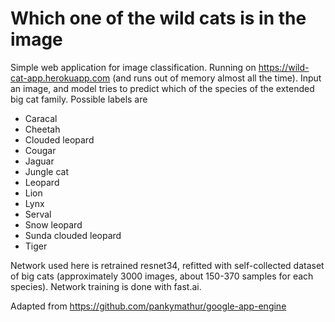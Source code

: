 # Which one of the wild cats is in the image

Simple web application for image classification. Running on https://wild-cat-app.herokuapp.com (and runs out of memory almost all the time). Input an image, and model tries to predict which of the species of the extended big cat family. Possible labels are

- Caracal
- Cheetah 
- Clouded leopard 
- Cougar 
- Jaguar
- Jungle cat
- Leopard
- Lion
- Lynx
- Serval
- Snow leopard
- Sunda clouded leopard 
- Tiger

Network used here is retrained resnet34, refitted with self-collected dataset of big cats (approximately 3000 images, about 150-370 samples for each species). Network training is done with fast.ai. 

Adapted from https://github.com/pankymathur/google-app-engine
